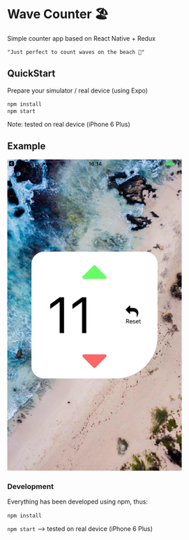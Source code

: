 # Wave Counter 🏖️
Simple counter app based on React Native + Redux
```
"Just perfect to count waves on the beach 🌊"
```

## QuickStart

Prepare your simulator / real device (using Expo)

```
npm install
npm start
``` 
Note: tested on real device (iPhone 6 Plus)

## Example
<img width=400px src="./erreCount-screen.png">

### Development
Everything has been developed using npm, thus:

  `npm install`

  `npm start` --> tested on real device (iPhone 6 Plus)
 
